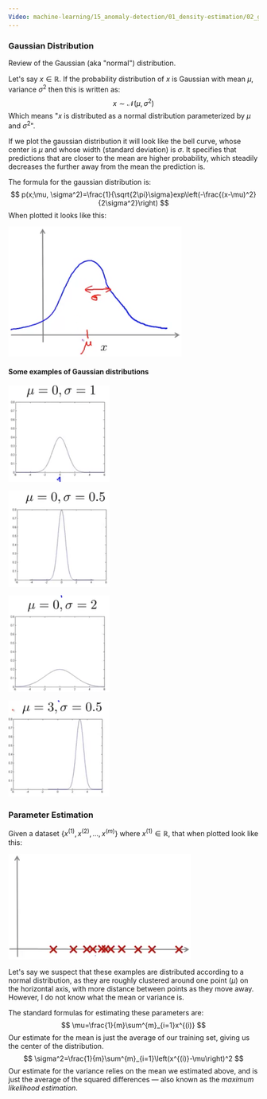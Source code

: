```yaml
---
Video: machine-learning/15_anomaly-detection/01_density-estimation/02_gaussian-distribution.mp4
---
```


### Gaussian Distribution

Review of the Gaussian (aka "normal") distribution.

Let's say $x\in\mathbb{R}$. If the probability distribution of $x$ is Gaussian with mean $\mu$, variance $\sigma^2$ then this is written as:
$$
x\sim\mathcal{N}(\mu,\sigma^2)
$$
Which means "$x$ is distributed as a normal distribution parameterized by $\mu$ and $\sigma^2$".

If we plot the gaussian distribution it will look like the bell curve, whose center is $\mu$ and whose width (standard deviation) is $\sigma$.  It specifies that predictions that are closer to the mean are higher probability, which steadily decreases the further away from the mean the prediction is.

The formula for the gaussian distribution is:
$$
p(x;\mu, \sigma^2)=\frac{1}{\sqrt{2\pi}\sigma}exp\left(-\frac{(x-\mu)^2}{2\sigma^2}\right)
$$
When plotted it looks like this:

![image-20210603163846977](02-gaussian-distribution.assets/image-20210603163846977.png)

#### Some examples of Gaussian distributions

![image-20210603164003819](02-gaussian-distribution.assets/image-20210603164003819.png)

![image-20210603164054339](02-gaussian-distribution.assets/image-20210603164054339.png)

![image-20210603164155961](02-gaussian-distribution.assets/image-20210603164155961.png)

![image-20210603164416187](02-gaussian-distribution.assets/image-20210603164416187.png)

### Parameter Estimation

Given a dataset $\{x^{(1)}, x^{(2)}, …, x^{(m)}\}$ where  $x^{(1)}\in\mathbb{R}$, that when plotted look like this:

![image-20210603164648030](02-gaussian-distribution.assets/image-20210603164648030.png)

Let's say we suspect that these examples are distributed according to a normal distribution, as they are roughly clustered around one point ($\mu$) on the horizontal axis, with more distance between points as they move away.  However, I do not know what the mean or variance is.  

The standard formulas for estimating these parameters are:
$$
\mu=\frac{1}{m}\sum^{m}_{i=1}x^{(i)}
$$
Our estimate for the mean is just the average of our training set, giving us the center of the distribution.
$$
\sigma^2=\frac{1}{m}\sum^{m}_{i=1}\left(x^{(i)}-\mu\right)^2
$$
Our estimate for the variance relies on the mean we estimated above, and is just the average of the squared differences — also known as the *maximum likelihood estimation*.


